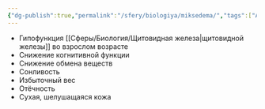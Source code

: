 ```yaml
---
{"dg-publish":true,"permalink":"/sfery/biologiya/miksedema/","tags":["Анатомия"]}
---
```


- Гипофункция [[Сферы/Биология/Щитовидная железа\|щитовидной железы]] во взрослом возрасте
- Снижение когнитивной функции
- Снижение обмена веществ
- Сонливость
- Избыточный вес
- Отёчность
- Сухая, шелушащаяся кожа